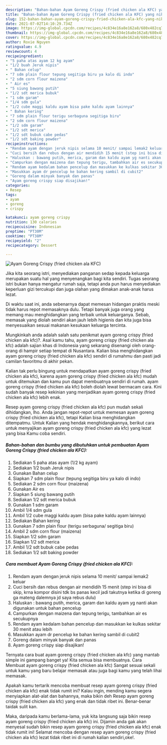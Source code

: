 ```yaml
---
description: "Bahan-bahan Ayam Goreng Crispy (fried chicken ala KFC) yang nikmat Untuk Jualan"
title: "Bahan-bahan Ayam Goreng Crispy (fried chicken ala KFC) yang nikmat Untuk Jualan"
slug: 152-bahan-bahan-ayam-goreng-crispy-fried-chicken-ala-kfc-yang-nikmat-untuk-jualan
date: 2021-07-02T14:10:29.734Z
image: https://img-global.cpcdn.com/recipes/4c834e16a8e162a8/680x482cq70/ayam-goreng-crispy-fried-chicken-ala-kfc-foto-resep-utama.jpg
thumbnail: https://img-global.cpcdn.com/recipes/4c834e16a8e162a8/680x482cq70/ayam-goreng-crispy-fried-chicken-ala-kfc-foto-resep-utama.jpg
cover: https://img-global.cpcdn.com/recipes/4c834e16a8e162a8/680x482cq70/ayam-goreng-crispy-fried-chicken-ala-kfc-foto-resep-utama.jpg
author: Roxie Nguyen
ratingvalue: 4.9
reviewcount: 4
recipeingredient:
- "5 paha atas ayam 12 kg ayam"
- "1/2 buah Jeruk nipis"
- " Bahan celup"
- "7 sdm plain flour tepung segitiga biru ya kalo di indo"
- "2 sdm corn flour maizena"
- " Air es"
- "5 siung bawang putih"
- "1/2 sdt merica bubuk"
- "1 sdm garam"
- "1/4 sdm gula"
- "1/2 cube maggi kaldu ayam bisa pake kaldu ayam lainnya"
- " Bahan kering"
- "7 sdm plain flour terigu serbaguna segitiga biru"
- "2 sdm corn flour maizena"
- "1/2 sdm garam"
- "1/2 sdt merica"
- "1/2 sdt bubuk cabe pedas"
- "1/2 sdt baking powder"
recipeinstructions:
- "Rendam ayam dengan jeruk nipis selama 10 menit/ sampai lemak2 keluar"
- "Cuci bersih dan rebus dengan air mendidih 15 menit (step ini bisa di skip, krna kompor disini tdk bs panas kecil jadi takutnya ketika di goreng ga mateng dalemnya jd saya rebus dulu)"
- "Haluskan : bawang putih, merica, garam dan kaldu ayam yg nanti akan digunakan untuk bahan pencelup"
- "Campurkan dengan maizena dan tepung terigu, tambahkan air es secukupnya"
- "Rendam ayam kedalam bahan pencelup dan masukkan ke kulkas sekitar 30 menit atau lebih"
- "Masukkan ayam dr pencelup ke bahan kering sambil di cubit2"
- "Goreng dalam minyak banyak dan panas"
- "Ayam goreng crispy siap disajikan!"
categories:
- Resep
tags:
- ayam
- goreng
- crispy

katakunci: ayam goreng crispy 
nutrition: 130 calories
recipecuisine: Indonesian
preptime: "PT30M"
cooktime: "PT38M"
recipeyield: "2"
recipecategory: Dessert

---
```



![Ayam Goreng Crispy (fried chicken ala KFC)](https://img-global.cpcdn.com/recipes/4c834e16a8e162a8/680x482cq70/ayam-goreng-crispy-fried-chicken-ala-kfc-foto-resep-utama.jpg)

Jika kita seorang istri, menyediakan panganan sedap kepada keluarga merupakan suatu hal yang menyenangkan bagi kita sendiri. Tugas seorang istri bukan hanya mengatur rumah saja, tetapi anda pun harus menyediakan keperluan gizi tercukupi dan juga olahan yang dimakan anak-anak harus lezat.

Di waktu  saat ini, anda sebenarnya dapat memesan hidangan praktis meski tidak harus repot memasaknya dulu. Tetapi banyak juga orang yang memang mau menghidangkan yang terbaik untuk keluarganya. Sebab, memasak yang diolah sendiri akan jauh lebih higienis dan kita juga bisa menyesuaikan sesuai makanan kesukaan keluarga tercinta. 



Mungkinkah anda adalah salah satu penikmat ayam goreng crispy (fried chicken ala kfc)?. Asal kamu tahu, ayam goreng crispy (fried chicken ala kfc) adalah sajian khas di Indonesia yang sekarang disenangi oleh orang-orang di hampir setiap tempat di Nusantara. Kalian bisa menghidangkan ayam goreng crispy (fried chicken ala kfc) sendiri di rumahmu dan pasti jadi camilan favoritmu di akhir pekan.

Kalian tak perlu bingung untuk mendapatkan ayam goreng crispy (fried chicken ala kfc), karena ayam goreng crispy (fried chicken ala kfc) mudah untuk ditemukan dan kamu pun dapat membuatnya sendiri di rumah. ayam goreng crispy (fried chicken ala kfc) boleh diolah lewat bermacam cara. Kini sudah banyak resep kekinian yang menjadikan ayam goreng crispy (fried chicken ala kfc) lebih enak.

Resep ayam goreng crispy (fried chicken ala kfc) pun mudah sekali dihidangkan, lho. Anda jangan repot-repot untuk memesan ayam goreng crispy (fried chicken ala kfc), tetapi Kalian bisa menghidangkan ditempatmu. Untuk Kalian yang hendak menghidangkannya, berikut cara untuk menyajikan ayam goreng crispy (fried chicken ala kfc) yang lezat yang bisa Kamu coba sendiri.

<!--inarticleads1-->

##### Bahan-bahan dan bumbu yang dibutuhkan untuk pembuatan Ayam Goreng Crispy (fried chicken ala KFC):

1. Sediakan 5 paha atas ayam (1/2 kg ayam)
1. Sediakan 1/2 buah Jeruk nipis
1. Gunakan  Bahan celup
1. Siapkan 7 sdm plain flour (tepung segitiga biru ya kalo di indo)
1. Sediakan 2 sdm corn flour (maizena)
1. Gunakan  Air es
1. Siapkan 5 siung bawang putih
1. Sediakan 1/2 sdt merica bubuk
1. Gunakan 1 sdm garam
1. Ambil 1/4 sdm gula
1. Ambil 1/2 cube maggi kaldu ayam (bisa pake kaldu ayam lainnya)
1. Sediakan  Bahan kering
1. Gunakan 7 sdm plain flour (terigu serbaguna/ segitiga biru)
1. Ambil 2 sdm corn flour (maizena)
1. Siapkan 1/2 sdm garam
1. Siapkan 1/2 sdt merica
1. Ambil 1/2 sdt bubuk cabe pedas
1. Sediakan 1/2 sdt baking powder




<!--inarticleads2-->

##### Cara membuat Ayam Goreng Crispy (fried chicken ala KFC):

1. Rendam ayam dengan jeruk nipis selama 10 menit/ sampai lemak2 keluar
1. Cuci bersih dan rebus dengan air mendidih 15 menit (step ini bisa di skip, krna kompor disini tdk bs panas kecil jadi takutnya ketika di goreng ga mateng dalemnya jd saya rebus dulu)
1. Haluskan : bawang putih, merica, garam dan kaldu ayam yg nanti akan digunakan untuk bahan pencelup
1. Campurkan dengan maizena dan tepung terigu, tambahkan air es secukupnya
1. Rendam ayam kedalam bahan pencelup dan masukkan ke kulkas sekitar 30 menit atau lebih
1. Masukkan ayam dr pencelup ke bahan kering sambil di cubit2
1. Goreng dalam minyak banyak dan panas
1. Ayam goreng crispy siap disajikan!




Ternyata cara buat ayam goreng crispy (fried chicken ala kfc) yang mantab simple ini gampang banget ya! Kita semua bisa membuatnya. Cara Membuat ayam goreng crispy (fried chicken ala kfc) Sangat sesuai sekali untuk kamu yang baru belajar memasak atau juga bagi kamu yang telah lihai memasak.

Apakah kamu tertarik mencoba membuat resep ayam goreng crispy (fried chicken ala kfc) enak tidak rumit ini? Kalau ingin, mending kamu segera menyiapkan alat-alat dan bahannya, maka bikin deh Resep ayam goreng crispy (fried chicken ala kfc) yang enak dan tidak ribet ini. Benar-benar taidak sulit kan. 

Maka, daripada kamu berlama-lama, yuk kita langsung saja bikin resep ayam goreng crispy (fried chicken ala kfc) ini. Dijamin anda gak akan menyesal sudah bikin resep ayam goreng crispy (fried chicken ala kfc) enak tidak rumit ini! Selamat mencoba dengan resep ayam goreng crispy (fried chicken ala kfc) lezat tidak ribet ini di rumah kalian sendiri,oke!.

